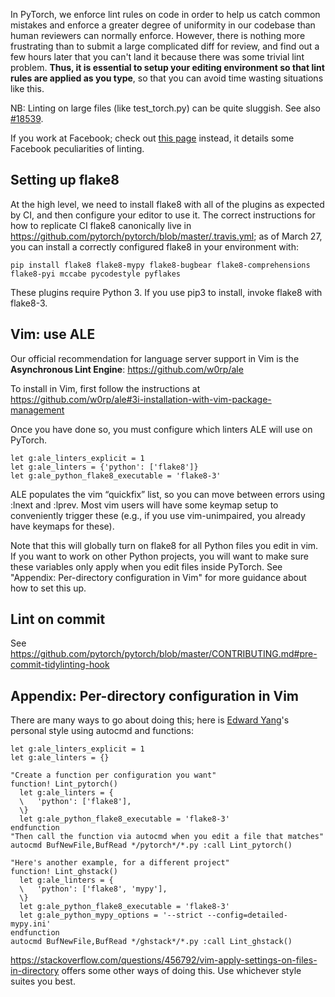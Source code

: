 In PyTorch, we enforce lint rules on code in order to help us catch common mistakes and enforce a greater degree of uniformity in our codebase than human reviewers can normally enforce. However, there is nothing more frustrating than to submit a large complicated diff for review, and find out a few hours later that you can't land it because there was some trivial lint problem. **Thus, it is essential to setup your editing environment so that lint rules are applied as you type**, so that you can avoid time wasting situations like this. 

NB: Linting on large files (like test_torch.py) can be quite sluggish. See also [#18539](https://github.com/pytorch/pytorch/issues/18539).

If you work at Facebook; check out [this page](https://our.internmc.facebook.com/intern/wiki/PyTorch/Lint_as_you_type/) instead, it details some Facebook peculiarities of linting.

## Setting up flake8

At the high level, we need to install flake8 with all of the plugins as expected by CI, and then configure your editor to use it.  The correct instructions for how to replicate CI flake8 canonically live in https://github.com/pytorch/pytorch/blob/master/.travis.yml; as of March 27, you can install a correctly configured flake8 in your environment with:

```
pip install flake8 flake8-mypy flake8-bugbear flake8-comprehensions flake8-pyi mccabe pycodestyle pyflakes
```

These plugins require Python 3. If you use pip3 to install, invoke flake8 with flake8-3.


## Vim: use ALE

Our official recommendation for language server support in Vim is the **Asynchronous Lint Engine**: https://github.com/w0rp/ale

To install in Vim, first follow the instructions at https://github.com/w0rp/ale#3i-installation-with-vim-package-management

Once you have done so, you must configure which linters ALE will use on PyTorch.

```
let g:ale_linters_explicit = 1
let g:ale_linters = {'python': ['flake8']}
let g:ale_python_flake8_executable = 'flake8-3'
```

ALE populates the vim “quickfix” list, so you can move between errors using :lnext and :lprev. Most vim users will have some keymap setup to conveniently trigger these (e.g., if you use vim-unimpaired, you already have keymaps for these).

Note that this will globally turn on flake8 for all Python files you edit in vim. If you want to work on other Python projects, you will want to make sure these variables only apply when you edit files inside PyTorch. See "Appendix: Per-directory configuration in Vim" for more guidance about how to set this up.

## Lint on commit

See https://github.com/pytorch/pytorch/blob/master/CONTRIBUTING.md#pre-commit-tidylinting-hook







## Appendix: Per-directory configuration in Vim

There are many ways to go about doing this; here is [Edward Yang](https://fb.quip.com/WSEAEAaVnxv)'s personal style using autocmd and functions:

```
let g:ale_linters_explicit = 1
let g:ale_linters = {}

"Create a function per configuration you want"
function! Lint_pytorch()
  let g:ale_linters = {
  \   'python': ['flake8'],
  \}
  let g:ale_python_flake8_executable = 'flake8-3'
endfunction
"Then call the function via autocmd when you edit a file that matches"
autocmd BufNewFile,BufRead */pytorch*/*.py :call Lint_pytorch()

"Here's another example, for a different project"
function! Lint_ghstack()
  let g:ale_linters = {
  \   'python': ['flake8', 'mypy'],
  \}
  let g:ale_python_flake8_executable = 'flake8-3'
  let g:ale_python_mypy_options = '--strict --config=detailed-mypy.ini'
endfunction
autocmd BufNewFile,BufRead */ghstack*/*.py :call Lint_ghstack()
```

https://stackoverflow.com/questions/456792/vim-apply-settings-on-files-in-directory offers some other ways of doing this. Use whichever style suites you best.